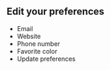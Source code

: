 Edit your preferences
---------------------

-   Email
-   Website
-   Phone number
-   Favorite color
-   Update preferences
